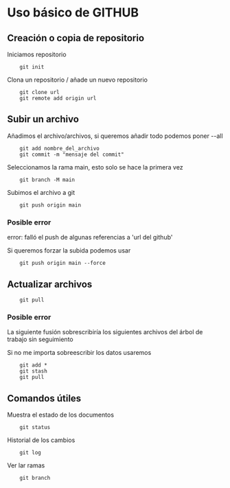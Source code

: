 # Uso básico de GITHUB

## Creación o copia de repositorio

Iniciamos repositorio
```console
    git init 
```

Clona un repositorio / añade un nuevo repositorio
```console 
    git clone url
    git remote add origin url

```

## Subir un archivo 

Añadimos el archivo/archivos, si queremos añadir todo podemos poner --all
```console
    git add nombre_del_archivo
    git commit -m "mensaje del commit"
```

Seleccionamos la rama main, esto solo se hace la primera vez
```console
    git branch -M main
```

Subimos el archivo a git
```console
    git push origin main
```

### Posible error
error: falló el push de algunas referencias a 'url del github'

Si queremos forzar la subida podemos usar
```console
    git push origin main --force
```

## Actualizar archivos

```console
    git pull
```

### Posible error

La siguiente fusión sobrescribiría los siguientes archivos del árbol de trabajo sin seguimiento

Si no me importa sobreescribir los datos usaremos
```console
    git add *
    git stash
    git pull
```

## Comandos útiles

Muestra el estado de los documentos
```console
    git status
```

Historial de los cambios
```console
    git log
```

Ver lar ramas
```console
    git branch
```